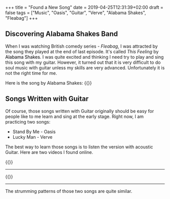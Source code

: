 +++
title = "Found a New Song"
date = 2019-04-25T12:31:39+02:00
draft = false
tags = ["Music", "Oasis", "Guitar", "Verve", "Alabama Shakes", "Fleabag"]
+++

## Discovering Alabama Shakes Band

When I was watching British comedy series - *Fleabag*, I was attracted by the song they played at the end of last episode. It's called *This Feeling* by <mark style="background-color:#F7F7F9">Alabama Shakes</mark>. I was quite excited and thinking I need try to play and sing this song with my guitar. However, it turned out that it is very difficult to do soul music with guitar unless my skills are very advanced. Unfortunately it is not the right time for me.

Here is the song by Alabama Shakes:
{{<youtube FHljEtF3loE>}}


## Songs Written with Guitar

Of course, those songs written with Guitar originally should be easy for people like to me learn and sing at the early stage. Right now, I am practicing two songs:

* Stand By Me - Oasis
* Lucky Man - Verve

The best way to learn those songs is to listen the version with acoustic Guitar. Here are two videos I found online.


{{<youtube QJ6Etl_BU64>}}

<hr />

{{<youtube cpLfk0E-gkM>}}

<hr />

The strumming patterns of those two songs are quite similar.
